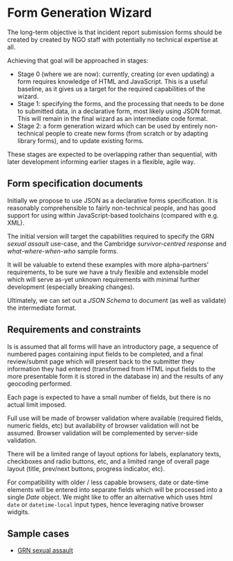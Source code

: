 Form Generation Wizard
======================

The long-term objective is that incident report submission forms should be created by created by NGO
staff with potentially no technical expertise at all.

Achieving that goal will be approached in stages:

- Stage 0 (where we are now): currently, creating (or even updating) a form requires knowledge of 
  HTML and JavaScript. This is a useful baseline, as it gives us a target for the required 
  capabilities of the wizard.
- Stage 1: specifying the forms, and the processing that needs to be done to submitted data, in a
  declarative form, most likely using JSON format. This will remain in the final wizard as an 
  intermediate code format.
- Stage 2: a form generation wizard which can be used by entirely non-technical people to create new
  forms (from scratch or by adapting library forms), and to update existing forms.

These stages are expected to be overlapping rather than sequential, with later development informing
earlier stages in a flexible, agile way.


Form specification documents
----------------------------

Initially we propose to use JSON as a declarative forms specification. It is reasonably 
comprehensible to fairly non-technical people, and has good support for using within JavaScript-based
toolchains (compared with e.g. XML).

The initial version will target the capabilities required to specify the GRN *sexual assault* 
use-case, and the Cambridge *survivor-centred response* and *what-where-when-who* sample forms.

It will be valuable to extend these examples with more alpha-partners’ requirements, to be sure we
have a truly flexible and extensible model which will serve as-yet unknown requirements with minimal
further development (especially breaking changes).

Ultimately, we can set out a *JSON Schema* to document (as well as validate) the intermediate format.


Requirements and constraints
----------------------------

Is is assumed that all forms will have an introductory page, a sequence of numbered pages containing
input fields to be completed, and a final review/submit page which will present back to the 
submitter they information they had entered (transformed from HTML input fields to the more 
presentable form it is stored in the database in) and the results of any geocoding performed.

Each page is expected to have a small number of fields, but there is no actual limit imposed.

Full use will be made of browser validation where available (required fields, numeric fields, etc)
but availability of browser validation will not be assumed. Browser validation will be complemented
by server-side validation.

There will be a limited range of layout options for labels, explanatory texts, checkboxes and radio
buttons, etc, and a limited range of overall page layout (title, prev/next buttons, progress 
indicator, etc).

For compatibility with older / less capable browsers, date or date-time elements will be 
entered into separate fields which will be processed into a single *Date* object. We might like to 
offer an alternative which uses html `date` or `datetime-local` input types, hence leveraging native
browser widgits.


Sample cases
------------

- [GRN sexual assault](form-wizard/sexual-assault)
